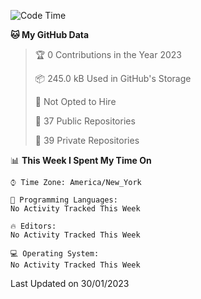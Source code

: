 <!--START_SECTION:waka-->
![Code Time](http://img.shields.io/badge/Code%20Time-122%20hrs%2030%20mins-blue)

**🐱 My GitHub Data** 

> 🏆 0 Contributions in the Year 2023
 > 
> 📦 245.0 kB Used in GitHub's Storage 
 > 
> 🚫 Not Opted to Hire
 > 
> 📜 37 Public Repositories 
 > 
> 🔑 39 Private Repositories  
 > 
📊 **This Week I Spent My Time On** 

```text
⌚︎ Time Zone: America/New_York

💬 Programming Languages: 
No Activity Tracked This Week

🔥 Editors: 
No Activity Tracked This Week

💻 Operating System: 
No Activity Tracked This Week

```


 Last Updated on 30/01/2023
<!--END_SECTION:waka-->